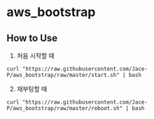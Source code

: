 # aws_bootstrap
## How to Use

1. 처음 시작할 때

```
curl "https://raw.githubusercontent.com/Jace-P/aws_bootstrap/raw/master/start.sh" | bash 
```

2. 재부팅할 때

```
curl "https://raw.githubusercontent.com/Jace-P/aws_bootstrap/raw/master/reboot.sh" | bash 
```
